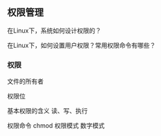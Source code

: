 
## 权限管理 ##

在Linux下，系统如何设计权限的？

在Linux下，如何设置用户权限？常用权限命令有哪些？

### 权限 ###

文件的所有者

权限位

基本权限的含义
    读、写、执行
    
权限命令
    chmod
    权限模式
    数字模式



